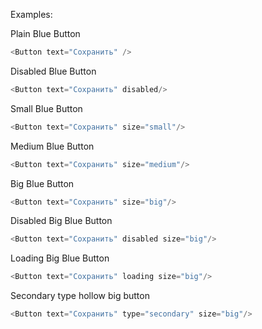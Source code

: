 Examples:
 
 Plain Blue Button
```js
<Button text="Сохранить" />
```

Disabled Blue Button
```js
<Button text="Сохранить" disabled/>
```

Small Blue Button
```js
<Button text="Сохранить" size="small"/>
```

Medium Blue Button
```js
<Button text="Сохранить" size="medium"/>
```

Big Blue Button
```js
<Button text="Сохранить" size="big"/>
```

Disabled Big Blue Button
```js
<Button text="Сохранить" disabled size="big"/>
```

Loading Big Blue Button
```js
<Button text="Сохранить" loading size="big"/>
```

Secondary type hollow big button
```js
<Button text="Сохранить" type="secondary" size="big"/>
```